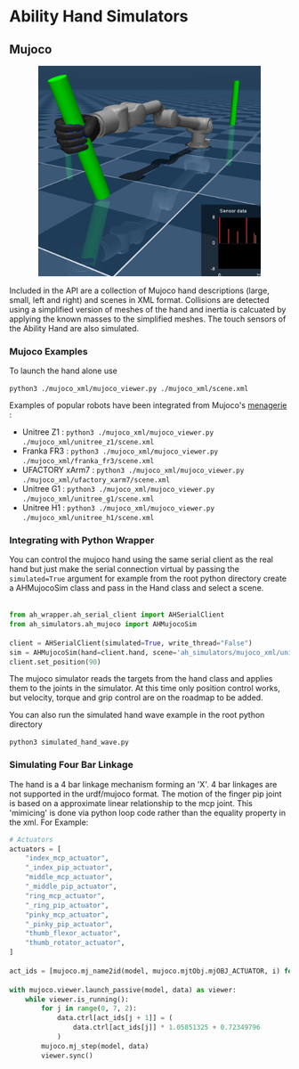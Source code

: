 # Ability Hand Simulators

## Mujoco 

<div style="text-align: center;">
    <img src="./images/unitree_z1.png" alt="Ability Hand on Unitree Z1" width="400" />
</div>
  

Included in the API are a collection of Mujoco hand descriptions (large, small, 
left and right) and scenes in XML format.  Collisions are detected using a 
simplified version of meshes of the hand and inertia is calcuated by applying 
the known masses to the simplified meshes.  The touch sensors of the Ability 
Hand are also simulated. 

### Mujoco Examples

To launch the hand alone use

```python3 ./mujoco_xml/mujoco_viewer.py ./mujoco_xml/scene.xml```

Examples of popular robots have been integrated from Mujoco's [menagerie](https://github.com/google-deepmind/mujoco_menagerie) 
:

- Unitree Z1 : ```python3 ./mujoco_xml/mujoco_viewer.py ./mujoco_xml/unitree_z1/scene.xml```
- Franka FR3 : ```python3 ./mujoco_xml/mujoco_viewer.py ./mujoco_xml/franka_fr3/scene.xml```
- UFACTORY xArm7 : ```python3 ./mujoco_xml/mujoco_viewer.py ./mujoco_xml/ufactory_xarm7/scene.xml```
- Unitree G1 : ```python3 ./mujoco_xml/mujoco_viewer.py ./mujoco_xml/unitree_g1/scene.xml```
- Unitree H1 : ```python3 ./mujoco_xml/mujoco_viewer.py ./mujoco_xml/unitree_h1/scene.xml```

### Integrating with Python Wrapper

You can control the mujoco hand using the same serial client as the real 
hand but just make the serial connection virtual by passing the `simulated=True`
argument for example from the root python directory create a AHMujocoSim class
and pass in the Hand class and select a scene.

```python

from ah_wrapper.ah_serial_client import AHSerialClient
from ah_simulators.ah_mujoco import AHMujocoSim

client = AHSerialClient(simulated=True, write_thread="False")
sim = AHMujocoSim(hand=client.hand, scene='ah_simulators/mujoco_xml/unitree_g1/scene.xml')
client.set_position(90)
```

The mujoco simulator reads the targets from the hand class and applies them to 
the joints in the simulator.  At this time only position control works, but 
velocity, torque and grip control are on the roadmap to be added.

You can also run the simulated hand wave example in the root python directory

```python3 simulated_hand_wave.py```

### Simulating Four Bar Linkage

The hand is a 4 bar linkage mechanism forming an 'X'. 4 bar linkages are not 
supported in the urdf/mujoco format. The motion of the finger pip joint is based on 
a approximate linear relationship to the mcp joint.  This 'mimicing' is done via
python loop code rather than the equality property in the xml.  For Example:

```python
# Actuators
actuators = [
    "index_mcp_actuator",
    "_index_pip_actuator",
    "middle_mcp_actuator",
    "_middle_pip_actuator",
    "ring_mcp_actuator",
    "_ring_pip_actuator",
    "pinky_mcp_actuator",
    "_pinky_pip_actuator",
    "thumb_flexor_actuator",
    "thumb_rotator_actuator",
]

act_ids = [mujoco.mj_name2id(model, mujoco.mjtObj.mjOBJ_ACTUATOR, i) for i in actuators]

with mujoco.viewer.launch_passive(model, data) as viewer:
    while viewer.is_running():
        for j in range(0, 7, 2):
            data.ctrl[act_ids[j + 1]] = (
                data.ctrl[act_ids[j]] * 1.05851325 + 0.72349796
            )
        mujoco.mj_step(model, data)
        viewer.sync()
```